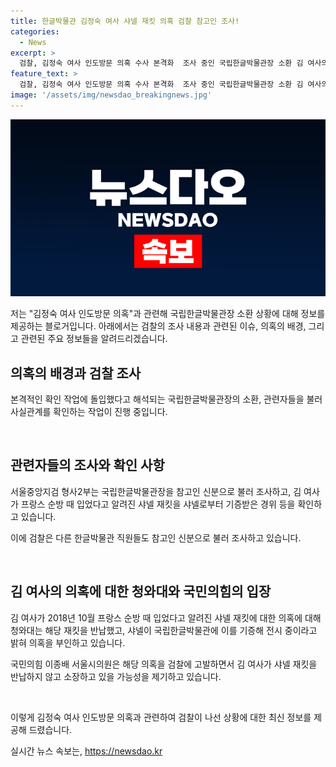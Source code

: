 ```yaml
---
title: 한글박물관 김정숙 여사 샤넬 재킷 의혹 검찰 참고인 조사!
categories:
  - News
excerpt: >
  검찰, 김정숙 여사 인도방문 의혹 수사 본격화  조사 중인 국립한글박물관장 소환 김 여사의 해외 순방 의혹 조사 김 여사의 샤넬 재킷 기증 및 착용 관련 김 여사의 외유성 출장 및 예비비 사용 의혹 검찰, 관련자들 조사한 뒤 사실관계 확인 집중 의혹을 제기한 이종배 서울시의원의 주장과 고발 내용 포함 검찰, 형사2부로 재배당해 본격 수사 진행
feature_text: >
  검찰, 김정숙 여사 인도방문 의혹 수사 본격화  조사 중인 국립한글박물관장 소환 김 여사의 해외 순방 의혹 조사 김 여사의 샤넬 재킷 기증 및 착용 관련 김 여사의 외유성 출장 및 예비비 사용 의혹 검찰, 관련자들 조사한 뒤 사실관계 확인 집중 의혹을 제기한 이종배 서울시의원의 주장과 고발 내용 포함 검찰, 형사2부로 재배당해 본격 수사 진행
image: '/assets/img/newsdao_breakingnews.jpg'
---
```


<p><img src="/assets/img/newsdao_breakingnews.jpg" alt="flaretime 속보" /></p>

<p>저는 "김정숙 여사 인도방문 의혹"과 관련해 국립한글박물관장 소환 상황에 대해 정보를 제공하는 블로거입니다. 아래에서는 검찰의 조사 내용과 관련된 이슈, 의혹의 배경, 그리고 관련된 주요 정보들을 알려드리겠습니다.</p>

<h2 data-ke-size="size26">의혹의 배경과 검찰 조사</h2>

<p>본격적인 확인 작업에 돌입했다고 해석되는 국립한글박물관장의 소환, 관련자들을 불러 사실관계를 확인하는 작업이 진행 중입니다.</p>

<p data-ke-size="size16">&nbsp;</p>

<h2 data-ke-size="size26">관련자들의 조사와 확인 사항</h2>

<p>서울중앙지검 형사2부는 국립한글박물관장을 참고인 신분으로 불러 조사하고, 김 여사가 프랑스 순방 때 입었다고 알려진 샤넬 재킷을 샤넬로부터 기증받은 경위 등을 확인하고 있습니다.</p>

<p>이에 검찰은 다른 한글박물관 직원들도 참고인 신분으로 불러 조사하고 있습니다.</p>

<p data-ke-size="size16">&nbsp;</p>

<h2 data-ke-size="size26">김 여사의 의혹에 대한 청와대와 국민의힘의 입장</h2>

<p>김 여사가 2018년 10월 프랑스 순방 때 입었다고 알려진 샤넬 재킷에 대한 의혹에 대해 청와대는 해당 재킷을 반납했고, 샤넬이 국립한글박물관에 이를 기증해 전시 중이라고 밝혀 의혹을 부인하고 있습니다.</p>

<p>국민의힘 이종배 서울시의원은 해당 의혹을 검찰에 고발하면서 김 여사가 샤넬 재킷을 반납하지 않고 소장하고 있을 가능성을 제기하고 있습니다.</p>

<p data-ke-size="size16">&nbsp;</p>

<p>이렇게 김정숙 여사 인도방문 의혹과 관련하여 검찰이 나선 상황에 대한 최신 정보를 제공해 드렸습니다.</p>
실시간 뉴스 속보는, <a href="https://newsdao.kr" rel="dofollow">https://newsdao.kr</a>


